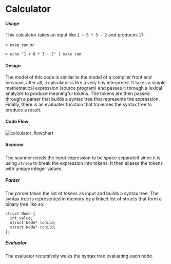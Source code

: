 # Calculator
#### Usage
This calculator takes an input like `1 + 6 * 3 - 2` and produces `17`.

`> make run` or

`> echo "1 + 6 * 3 - 2" | make run`

#### Design
The model of this code is similar to the model of a compiler front end because, after all, a calculator is like a very tiny interpreter. It takes a simple mathematical expression (source program) and passes it through a lexical analyzer to produce meaningful tokens. The tokens are then passed through a parser that builds a syntax tree that represents the expression. Finally, there is an evaluater function that traverses the syntax tree to produce a result.

#### Code Flow
![calculator_flowchart](https://cloud.githubusercontent.com/assets/2036765/16347369/339e5f38-3a01-11e6-8c06-51f60a62df10.png)

##### Scanner
The scanner needs the input expression to be space separated since it is using `strsep` to break the expression into tokens. It then aliases the tokens with unique integer values.

##### Parser
The parser taken the list of tokens as input and builds a syntax tree. The syntax tree is represented in memory by a linked list of structs that form a binary tree like so:
```
struct Node {
  int value;
  struct Node* lchild;
  struct Node* rchild;
};
```

##### Evaluator
The evaluator recursively walks the syntax tree evaluating each node.
